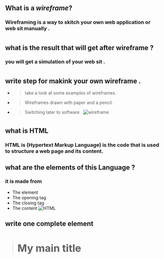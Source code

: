 ## What is a ***wireframe***?
### Wireframing is a way to skitch your own web application or web sit manually .
#
## what is the result that will get after wireframe ?
### you will get a simulation of your  web sit .
#
## write step for makink  your own wireframe .
- > take a look at some examples of wireframes.
- > Wireframes drawn with paper and a pencil.
- > Switching later to software .
![wireframe](https://d33wubrfki0l68.cloudfront.net/dbb80f2f6a5dafa25f702ad00bc429057fb59cec/52716/en/blog/uploads/versions/samuel-student-wireframe---x----972-715x---.png)
#
##  what is HTML
### HTML is (Hypertext Markup Language) is the code that is used to structure a web page and its content.
 
## what are the elements of this Language ?
### it is made from 
* The element
* The opening tag 
* The closing tag
* The content
![HTML](https://www.codeinbook.com/images/element-and-tag-graphics.png)
## write one complete element 
> ### **<h1>My main title</h1>**